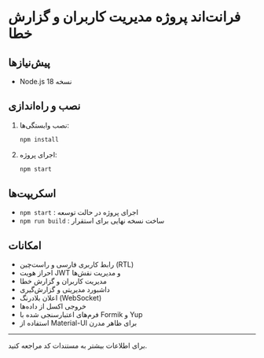# فرانت‌اند پروژه مدیریت کاربران و گزارش خطا

## پیش‌نیازها
- Node.js نسخه 18

## نصب و راه‌اندازی

1. نصب وابستگی‌ها:
   ```bash
   npm install
   ```
2. اجرای پروژه:
   ```bash
   npm start
   ```

## اسکریپت‌ها
- `npm start` : اجرای پروژه در حالت توسعه
- `npm run build` : ساخت نسخه نهایی برای استقرار

## امکانات
- رابط کاربری فارسی و راست‌چین (RTL)
- احراز هویت JWT و مدیریت نقش‌ها
- مدیریت کاربران و گزارش خطا
- داشبورد مدیریتی و گزارش‌گیری
- اعلان بلادرنگ (WebSocket)
- خروجی اکسل از داده‌ها
- فرم‌های اعتبارسنجی شده با Formik و Yup
- استفاده از Material-UI برای ظاهر مدرن

---

برای اطلاعات بیشتر به مستندات کد مراجعه کنید. 